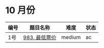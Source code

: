 # 10 月份

**编号**|**题目名称**|**难度**|**状态**
--------|------------|--------|--------
1号|[983. 最低票价](./第1题%20983.%20最低票价)|medium|ac
